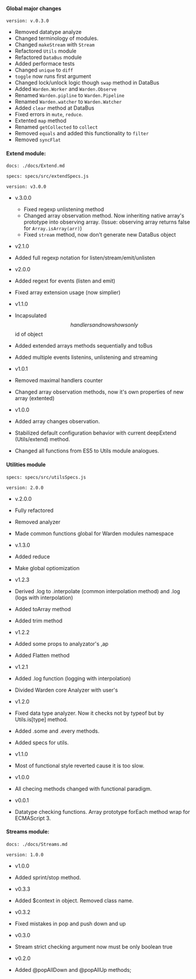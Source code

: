 #### Global major changes
`version: v.0.3.0`

  - Removed datatype analyze
  - Changed terminology of modules.
  - Changed `makeStream` with `Stream`
  - Refactored `Utils` module
  - Refactored `DataBus` module
  - Added performace tests
  - Changed `unique` to `diff`
  - `toggle` now runs first argument
  - Changed lock/unlock logic though `swap` method in DataBus
 - Added `Warden.Worker` and `Warden.Observe`
 - Renamed `Warden.pipline` to `Warden.Pipeline`
 - Renamed `Warden.watcher` to `Warden.Watcher`
 - Added `clear` method at DataBus
 - Fixed errors in `mute`, `reduce`.
 - Extented `map` method
 - Renamed `getCollected` to `collect`
 - Removed `equals` and added this functionality to `filter`
 - Removed `syncFlat`

####  Extend module:
`docs: ./docs/Extend.md`

`specs: specs/src/extendSpecs.js`

`version: v3.0.0`

 - v.3.0.0
    - Fixed regexp unlistening method
    - Changed array observation method. Now inheriting native array's prototype into observing array. (Issue: observing array returns false for `Array.isArray(arr)`)
    - Fixed `stream` method, now don't generate new DataBus object


 - v2.1.0
  - Added full regexp notation for listen/stream/emit/unlisten


 - v2.0.0
  - Added regext for events (listen and emit)
  - Fixed array extension usage (now simplier)


 - v1.1.0
  - Incapsulated $$handlers and now shows only $$id of object
  - Added extended arrays methods sequentially and toBus
  - Added multiple events listenins, unlistening and streaming


 - v1.0.1
  - Removed maximal handlers counter
  - Changed array observation methods, now it's own properties of new array (extented)


 - v1.0.0
  - Added array changes observation.
  - Stabilized default configuration behavior with current deepExtend (Utils/extend) method.
  - Changed all functions from ES5 to Utils module analogues.

####  Utilities module
`specs: specs/src/utilsSpecs.js`

`version: 2.0.0`

 - v.2.0.0
  - Fully refactored
  - Removed analyzer
  - Made common functions global for Warden modules namespace


 - v.1.3.0
  - Added reduce
  - Make global optiomization


 - v1.2.3
  - Derived .log  to .interpolate (common interpolation method) and .log (logs with interpolation)
  - Added toArray method
  - Added trim method


 - v1.2.2
  - Added some props to analyzator's ,ap
  - Added Flatten method


 - v1.2.1
  - Added .log function (logging with interpolation)
  - Divided Warden core Analyzer with user's


 - v1.2.0
  - Fixed data type analyzer. Now it checks not by typeof but by Utils.is[type] method.
  - Added .some and .every methods.
  - Added specs for utils.


 - v1.1.0
  - Most of functional style reverted cause it is too slow.


 - v1.0.0
  - All checing methods changed with functional paradigm.


 - v0.0.1
  - Datatype checking functions. Array prototype forEach method wrap for ECMAScript 3.

#### Streams module:
`docs: ./docs/Streams.md`

`version: 1.0.0`

 - v1.0.0
  - Added sprint/stop method.


 - v0.3.3
  - Added $context in object. Removed class name.


 - v0.3.2
  - Fixed mistakes in pop and push down and up


 - v0.3.0
  - Stream strict checking argument now must be only boolean true


 - v0.2.0
  - Added @popAllDown and @popAllUp methods;
